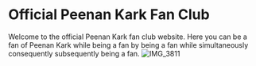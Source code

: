# Official Peenan Kark Fan Club
Welcome to the official Peenan Kark fan club website. Here you can be a fan of Peenan Kark while being a fan by being a fan while simultaneously consequently subsequently being a fan.
![IMG_3811](https://github.com/LordBitwik/Actual-Website/assets/79286455/dc1e24ea-2f48-4df8-97d8-a6452b057c92)

<style>
  .img{
    width: 500px
  }
</style>
